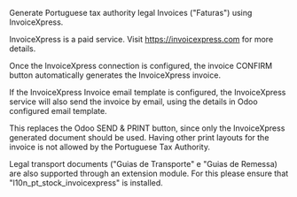 Generate Portuguese tax authority legal Invoices ("Faturas") using
InvoiceXpress.


InvoiceXpress is a paid service. Visit <https://invoicexpress.com> for
more details.

Once the InvoiceXpress connection is configured, the invoice CONFIRM
button automatically generates the InvoiceXpress invoice.

If the InvoiceXpress Invoice email template is configured, the
InvoiceXpress service will also send the invoice by email, using the
details in Odoo configured email template.

This replaces the Odoo SEND & PRINT button, since only the InvoiceXpress
generated document should be used. Having other print layouts for the
invoice is not allowed by the Portuguese Tax Authority.

Legal transport documents ("Guias de Transporte" e "Guias de Remessa)
are also supported through an extension module. For this please ensure that
"l10n_pt_stock_invoicexpress" is installed.
